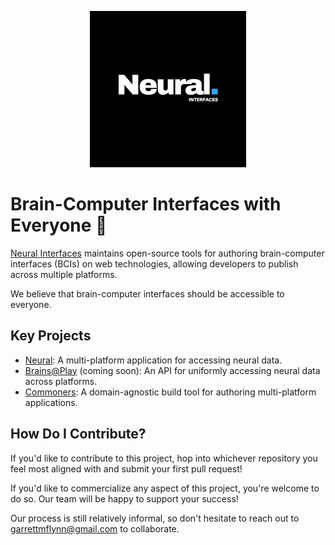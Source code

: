 <p align="center">
<a href="https://neuralinterfaces.com"><img src="https://github.com/neuralinterfaces/.github/blob/6700031/assets/logo_dark.png?raw=true" height="250"></a>
</p>

# Brain-Computer Interfaces with Everyone 🧠

[Neural Interfaces](https://neuralinterfaces.com) maintains open-source tools for authoring brain-computer interfaces (BCIs) on web technologies, allowing developers to publish across multiple platforms. 

We believe that brain-computer interfaces should be accessible to everyone.

## Key Projects
- [Neural](https://github.com/neuralinterfaces/neural): A multi-platform application for accessing neural data.
- [Brains@Play](https://github.com/neuralinterfaces/brainsatplay) (coming soon): An API for uniformly accessing neural data across platforms.
- [Commoners](https://github.com/neuralinterfaces/commoners): A domain-agnostic build tool for authoring multi-platform applications.

## How Do I Contribute?
If you'd like to contribute to this project, hop into whichever repository you feel most aligned with and submit your first pull request! 

If you'd like to commercialize any aspect of this project, you're welcome to do so. Our team will be happy to support your success!

Our process is still relatively informal, so don't hesitate to reach out to [garrettmflynn@gmail.com](mailto:garrettmflynn@gmail.com) to collaborate.
